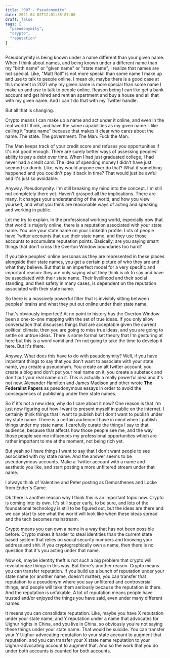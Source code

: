 ```yaml
---
title: "007 - Pseudonymity"
date: 2021-04-02T12:01:55-07:00
draft: false
tags: [
  "pseudonymity",
  "crypto",
  "reputation"
]
---
```


Pseudonymity is being known under a name different than your given name. When I think about names, and being known under a different name than my "birth name" or "given name" or "state name", I realize that names are not special. Like, "Matt Roll" is not more special than some name I make up and use to talk to people online. I mean ok, maybe there is a good case at this moment in 2021 why my given name is more special than some name I make up and use to talk to people online. Reason being I can like get a bank account and get hired and rent an apartment and buy a house and all that with my given name. And I can't do that with my Twitter handle.

But all that is changing.

Crypto means I can make up a name and act under it online, and even in the real world I think, and have the same capabilities as my given name. I like calling it "state name" because that makes it clear who cares about the name. The state. The government. The Man. Fuck the Man.

The Man keeps track of your credit score and refuses you opportunities if it's not good enough. There are surely better ways of assessing peoples' ability to pay a debt over time. When I had just graduated college, I had never had a credit card. The idea of spending money I didn't have just seemed so dumb. Like, why would anyone ever do that? What if something happened and you couldn't pay it back in time? That would just be awful and it's just so avoidable.

Anyway. Pseudonymity. I'm still breaking my mind into the concept. I'm still not completely there yet. Haven't grasped all the implications. There are many. It changes your understanding of the world, and how you view yourself, and what you think are reasonable ways of acting and speaking and working in public.

Let me try to explain. In the professional working world, especially now that that world is majorly online, there is a reputation associated with your state name. You use your state name on your LinkedIn profile. Lots of people have Twitter accounts that use their state name, and they use those accounts to accumulate reputation points. Basically, are you saying smart things that don't cross the Overton Window boundaries too hard?

If you take peoples' online personas as they are represented in these places alongside their state names, you get a certain picture of who they are and what they believe. But that is an imperfect model for a very specific and important reason: they are only saying what they think is ok to say and have be associated with their state name. Their livelihood and their social standing, and their safety in many cases, is dependent on the reputation associated with their state name.

So there is a massively powerful filter that is invisibly sitting between peoples' brains and what they put out online under their state name.

That's obviously imperfect! At no point in history has the Overton Window been a one-to-one mapping with the set of true ideas. If you only allow conversation that discusses things that are acceptable given the current political climate, then you are going to miss true ideas, and you are going to settle on untrue ideas. There is some formal set theory that I'm gesturing at here but this is a word vomit and I'm not going to take the time to develop it here. But it's there.

Anyway. What does this have to do with pseudonymity? Well, if you have important things to say that you don't want to associate with your state name, you create a pseudonym. You create an alt twitter account, you create a blog and don't put your real name on it, you create a substack and don't put your real name on it. This is actually a really powerful idea and it's not new. Alexander Hamilton and James Madison and other wrote __The Federalist Papers__ as pseudonymous essays in order to avoid the consequences of publishing under their state names.

So if it's not a new idea, why do I care about it now? One reason is that I'm just now figuring out how I want to present myself in public on the internet. I certainly think things that I want to publish but I don't want to publish under my state name. There is a certain audience I have in mind when I publish things under my state name. I carefully curate the things I say to that audience, because that affects how those people see me, and the way those people see me influences my professional opportunities which are rather important to me at the moment, not being rich yet.

But yeah so I have things I want to say that I don't want people to see associated with my state name. And the answer seems to be pseudonymous accounts. Make a Twitter account with a name and aesthetic you like, and start posting a more unfiltered stream under that name.

I always think of Valentine and Peter posting as Demosthenes and Locke from Ender's Game.

Ok there is another reason why I think this is an important topic now. Crypto is coming into its own. It's still super early, to be sure, and lots of the foundational technology is still to be figured out, but the ideas are there and we can start to see what the world will look like when these ideas spread and the tech becomes mainstream.

Crypto means you can own a name in a way that has not been possible before. Crypto makes it harder to steal identities than the current state based system that relies on social security numbers and knowing your address and shit. If you cryptographically own a name, then there is no question that it's you acting under that name.

Now ok, maybe identity theft is not such a big problem that crypto will revolutionize things in this way. But there's another reason. Crypto means you can transfer reputation. If you build up a bunch of reputation under your state name (or another name, doesn't matter), you can transfer that reputation to a pseudonym where you say unfiltered and controversial things, and people will take them seriously because the reputation is there. And the reputation is unfakable. A lot of reputation means people have trusted and/or enjoyed the things you have said, even under many different names.

It means you can consolidate reputation. Like, maybe you have X reputation under your state name, and Y reputation under a name that advocates for Uighur rights in China, and you live in China, so obviously you're not saying these things under your state name. That would be suicide. You can transfer your Y Uighur-advocating reputation to your state account to augment that reputation, and you can transfer your X state name reputation to your Uighur-advocating account to augment that. And so the work that you do under both accounts is counted for both accounts.
